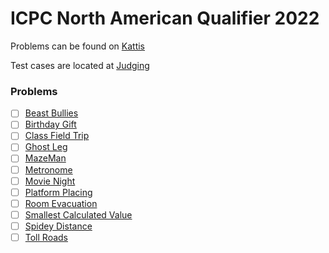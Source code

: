# ICPC North American Qualifier 2022

Problems can be found on [Kattis](https://naq22.kattis.com/contests/naq22/problems)

Test cases are located at [Judging](http://serjudging.vanb.org/?cat=42)

### Problems

- [ ] [Beast Bullies](https://open.kattis.com/contests/naq22open/problems/beastbullies)
- [ ] [Birthday Gift](https://open.kattis.com/contests/naq22open/problems/birthdaygift)
- [ ] [Class Field Trip](https://open.kattis.com/contests/naq22open/problems/classfieldtrip)
- [ ] [Ghost Leg](https://open.kattis.com/contests/naq22open/problems/ghostleg)
- [ ] [MazeMan](https://open.kattis.com/contests/naq22open/problems/mazeman)
- [ ] [Metronome](https://open.kattis.com/contests/naq22open/problems/metronome)
- [ ] [Movie Night](https://open.kattis.com/contests/naq22open/problems/movienight)
- [ ] [Platform Placing](https://open.kattis.com/contests/naq22open/problems/platformplacing)
- [ ] [Room Evacuation](https://open.kattis.com/contests/naq22open/problems/roomevacuation)
- [ ] [Smallest Calculated Value](https://open.kattis.com/contests/naq22open/problems/smallestcalculatedvalue)
- [ ] [Spidey Distance](https://open.kattis.com/contests/naq22open/problems/spideydistance)
- [ ] [Toll Roads](https://open.kattis.com/contests/naq22open/problems/tollroads)
